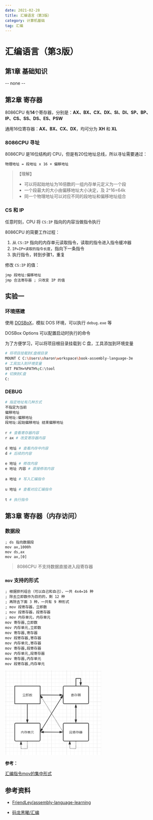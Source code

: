 ```yaml
---
date: 2021-02-28
title: 汇编语言（第3版）
category: 计算机基础
tag: 汇编
---
```




# 汇编语言（第3版）

## 第1章	基础知识

-- none --

## 第2章	寄存器

8086CPU 有**14**个寄存器，分别是：**AX、BX、CX、DX、SI、DI、SP、BP、IP、CS、SS、DS、ES、PSW**

通用16位寄存器：**AX、BX、CX、DX**，均可分为 **XH** 和 **XL**

### 8086CPU 寻址

8086CPU 是16位结构的 CPU，但是有20位地址总线，所以寻址需要通过：

```text
物理地址 = 段地址 x 16 + 偏移地址
```

>   【理解】
>
>   -   可以将起始地址为16倍数的一组内存单元定义为一个段
>   -   一个段最大的大小由偏移地址大小决定，及 2^16=64k
>   -   同一个物理地址可以对应不同的段地址和偏移地址组合

### CS 和 IP

任意时刻，CPU 将 `CS:IP` 指向的内容当做指令执行

8086CPU 的简要工作过程：

1.  从 `CS:IP` 指向的内存单元读取指令，读取的指令进入指令缓冲器
2.  `IP=IP+读取的指令长度`，指向下一条指令
3.  执行指令，转到步骤1，重复

修改 `CS:IP` 的值：

```assembly
jmp 段地址:偏移地址
jmp 合法寄存器 ; 只改变 IP 的值
```

## 实验一

### 环境搭建

使用 [DOSBoX](https://www.dosbox.com/)，模拟 DOS 环境，可以执行 `debug.exe` 等

DOSBox Options 可以配置启动时执行的命令

为了方便学习，可以将项目根目录挂载到 C 盘，工具添加到环境变量

```bash
# 将项目挂载到C盘根目录
MOUNT C C:\Users\sharon\workspace\book-assembly-language-3e
# 工具加入到环境变量
SET PATH=%PATH%;C:\tool
# 切换到C盘
C:
```

### DEBUG

```bash
# 指定地址有几种方式
不指定为当前
偏移地址
段地址:偏移地址
段地址:起始偏移地址 结束偏移地址

r # 查看寄存器内容
r ax # 改变寄存器内容

d 地址 # 查看内存中内容
d # 后续的内容

e 地址 # 修改内容
e 地址 内容 # 直接修改内容

a 地址 # 写入汇编指令

u 地址 # 查看对应汇编指令

t # 执行指令
```

## 第3章	寄存器（内存访问）

### 数据段

```assembly
; ds 指向数据段
mov ax,1000h
mov ds,ax
mov ax,[0]
```

>   8086CPU 不支持数据直接进入段寄存器

### `mov` 支持的形式

```assembly
; 根据排列组合（可以自己和自己），一共 4x4=16 种
; 除去立即数作为目的的，剩 12 种
; 再除去下面 3 种，一共有 9 种形式
; mov 段寄存器，立即数
; mov 段寄存器，段寄存器
; mov 内存单元，内存单元
mov 寄存器,立即数
mov 内存单元,立即数
mov 寄存器,寄存器
mov 段寄存器,寄存器
mov 内存单元,寄存器
mov 寄存器,段寄存器
mov 内存单元,段寄存器
mov 寄存器,内存单元
mov 段寄存器,内存单元
```

<img src="汇编语言（第3版）/image-20210302004401713.png" alt="image-20210302004401713" style="zoom: 67%;" />

**参考：**

[汇编指令mov的集中形式](https://blog.csdn.net/tangdandang/article/details/5250368)

## 参考资料

- [FriendLey/assembly-language-learning](https://github.com/FriendLey/assembly-language-learning)

- [码龙黑曜/汇编](https://blackdragonf.github.io/all-tags/#%E6%B1%87%E7%BC%96-list)

